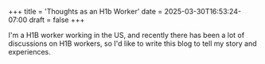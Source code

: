 +++
title = 'Thoughts as an H1b Worker'
date = 2025-03-30T16:53:24-07:00
draft = false
+++

I'm a H1B worker working in the US, and recently there has been a lot of discussions on H1B workers, so I'd like to write this blog to tell my story and experiences.
